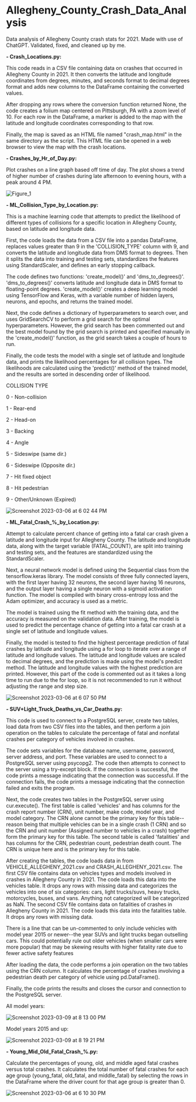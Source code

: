 # Allegheny_County_Crash_Data_Analysis
Data analysis of Allegheny County crash stats for 2021.
Made with use of ChatGPT. Validated, fixed, and cleaned up by me.

**- Crash_Locations.py:**

This code reads in a CSV file containing data on crashes that occurred in Allegheny County in 2021. It then converts the latitude and longitude coordinates from degrees, minutes, and seconds format to decimal degrees format and adds new columns to the DataFrame containing the converted values.

After dropping any rows where the conversion function returned None, the code creates a folium map centered on Pittsburgh, PA with a zoom level of 10. For each row in the DataFrame, a marker is added to the map with the latitude and longitude coordinates corresponding to that row.

Finally, the map is saved as an HTML file named "crash_map.html" in the same directory as the script. This HTML file can be opened in a web browser to view the map with the crash locations.


**- Crashes_by_Hr_of_Day.py:**

Plot crashes on a line graph based off time of day. The plot shows a trend of higher number of crashes during late afternoon to evening hours, with a peak around 4 PM.

![Figure_1](https://user-images.githubusercontent.com/120682270/223276823-833e9758-63f5-4eda-add8-8617343285f4.png)


**- ML_Collision_Type_by_Location.py:**

This is a machine learning code that attempts to predict the likelihood of different types of collisions for a specific location in Allegheny County, based on latitude and longitude data.

First, the code loads the data from a CSV file into a pandas DataFrame, replaces values greater than 9 in the 'COLLISION_TYPE' column with 9, and converts the latitude and longitude data from DMS format to degrees. Then it splits the data into training and testing sets, standardizes the features using StandardScaler, and defines an early stopping callback.

The code defines two functions: 'create_model()' and 'dms_to_degrees()'. 'dms_to_degrees()' converts latitude and longitude data in DMS format to floating-point degrees. 'create_model()' creates a deep learning model using TensorFlow and Keras, with a variable number of hidden layers, neurons, and epochs, and returns the trained model.

Next, the code defines a dictionary of hyperparameters to search over, and uses GridSearchCV to perform a grid search for the optimal hyperparameters. However, the grid search has been commented out and the best model found by the grid search is printed and specified manually in the 'create_model()' function, as the grid search takes a couple of hours to run.

Finally, the code tests the model with a single set of latitude and longitude data, and prints the likelihood percentages for all collision types. The likelihoods are calculated using the 'predict()' method of the trained model, and the results are sorted in descending order of likelihood.

COLLISION TYPE

0 - Non-collision

1 - Rear-end

2 - Head-on

3 - Backing

4 - Angle

5 - Sideswipe (same dir.)

6 - Sideswipe (Opposite dir.)

7 - Hit fixed object

8 - Hit pedestrian

9 - Other/Unknown (Expired)

![Screenshot 2023-03-06 at 6 02 44 PM](https://user-images.githubusercontent.com/120682270/223276894-e4c0e7de-5a2d-466d-9b35-b4158c9b5108.png)


**- ML_Fatal_Crash_%\_by_Location.py:**

Attempt to calculate percent chance of getting into a fatal car crash given a latitude and longitude input for Allegheny County. The latitude and longitude data, along with the target variable (FATAL_COUNT), are split into training and testing sets, and the features are standardized using the StandardScaler.

Next, a neural network model is defined using the Sequential class from the tensorflow.keras library. The model consists of three fully connected layers, with the first layer having 32 neurons, the second layer having 16 neurons, and the output layer having a single neuron with a sigmoid activation function. The model is compiled with binary cross-entropy loss and the Adam optimizer, and accuracy is used as a metric.

The model is trained using the fit method with the training data, and the accuracy is measured on the validation data. After training, the model is used to predict the percentage chance of getting into a fatal car crash at a single set of latitude and longitude values.

Finally, the model is tested to find the highest percentage prediction of fatal crashes by latitude and longitude using a for loop to iterate over a range of latitude and longitude values. The latitude and longitude values are scaled to decimal degrees, and the prediction is made using the model's predict method. The latitude and longitude values with the highest prediction are printed. However, this part of the code is commented out as it takes a long time to run due to the for loop, so it is not recommended to run it without adjusting the range and step size.

![Screenshot 2023-03-06 at 6 07 50 PM](https://user-images.githubusercontent.com/120682270/223277119-318f8cc7-6481-462d-a707-178f762c7a43.png)


**- SUV+Light_Truck_Deaths_vs_Car_Deaths.py:**

This code is used to connect to a PostgreSQL server, create two tables, load data from two CSV files into the tables, and then perform a join operation on the tables to calculate the percentage of fatal and nonfatal crashes per category of vehicles involved in crashes.

The code sets variables for the database name, username, password, server address, and port. These variables are used to connect to a PostgreSQL server using psycopg2. The code then attempts to connect to the server using a try-except block. If the connection is successful, the code prints a message indicating that the connection was successful. If the connection fails, the code prints a message indicating that the connection failed and exits the program.

Next, the code creates two tables in the PostgreSQL server using cur.execute(). The first table is called 'vehicles' and has columns for the crash report number (CRN), unit number, make code, model year, and model category. The CRN alone cannot be the primary key for this table--reason being that multiple vehicles can be in a single crash (1 CRN) and so the CRN and unit number (Assigned number to vehicles in a crash) together form the primary key for this table. The second table is called 'fatalities' and has columns for the CRN, pedestrian count, pedestrian death count. The CRN is unique here and is the primary key for this table.

After creating the tables, the code loads data in from VEHICLE_ALLEGHENY_2021.csv and CRASH_ALLEGHENY_2021.csv. 
The first CSV file contains data on vehicles types and models involved in crashes in Allegheny County in 2021. The code loads this data into the vehicles table. It drops any rows with missing data and categorizes the vehicles into one of six categories: cars, light trucks/suvs, heavy trucks, motorcycles, buses, and vans. Anything not categorized will be categorized as NaN. The second CSV file contains data on fatalities of crashes in Allegheny County in 2021. The code loads this data into the fatalities table. It drops any rows with missing data.

There is a line that can be un-commented to only include vehicles with model year 2015 or newer--the year SUVs and light trucks began outselling cars. This could potentially rule out older vehicles (when smaller cars were more popular) that may be skewing results with higher fatality rate due to fewer active safety features

After loading the data, the code performs a join operation on the two tables using the CRN column. It calculates the percentage of crashes involving a pedestrian death per category of vehicle using pd.DataFrame().

Finally, the code prints the results and closes the cursor and connection to the PostgreSQL server.

All model years:

![Screenshot 2023-03-09 at 8 13 00 PM](https://user-images.githubusercontent.com/120682270/224198806-9708d0dc-9eac-47af-9b4d-735112c1c6ec.png)

Model years 2015 and up:

![Screenshot 2023-03-09 at 8 19 21 PM](https://user-images.githubusercontent.com/120682270/224198815-248512d4-dfa8-4b9d-b9e5-6e744488ba3b.png)


**- Young_Mid_Old_Fatal_Crash_%.py:**

Calculate the percentages of young, old, and middle aged fatal crashes versus total crashes. It calculates the total number of fatal crashes for each age group (young_fatal, old_fatal, and middle_fatal) by selecting the rows in the DataFrame where the driver count for that age group is greater than 0.

![Screenshot 2023-03-06 at 6 10 30 PM](https://user-images.githubusercontent.com/120682270/223277539-d0e4e7ad-2fb2-43e1-b5f1-9f8339303f63.png)
